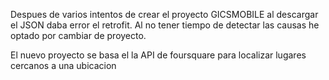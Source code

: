 Despues de varios intentos de crear el proyecto GICSMOBILE al descargar
el JSON daba error el retrofit. Al no tener tiempo de detectar las 
causas he optado por cambiar de proyecto. 

El nuevo proyecto se basa el la API de foursquare para localizar lugares
cercanos a una ubicacion


